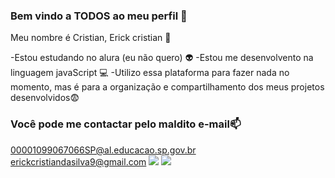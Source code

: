 ### Bem vindo a TODOS ao meu perfil 🏐

Meu nombre é Cristian, Erick cristian 🏐

-Estou estudando no alura (eu não quero) 👽
-Estou me desenvolvento na linguagem javaScript 💻
-Utilizo essa plataforma para fazer nada no momento, mas é para a organização e compartilhamento dos meus projetos desenvolvidos😨

### Você pode me contactar pelo maldito e-mail📫

00001099067066SP@al.educacao.sp.gov.br
erickcristiandasilva9@gmail.com
![](https://media.tenor.com/UUHUVtPQ7PAAAAAi/minecraft-steve.gif)
![](https://media.tenor.com/jLV3Fy1OfOkAAAAi/minecraft-steve-that-runs.gif)
